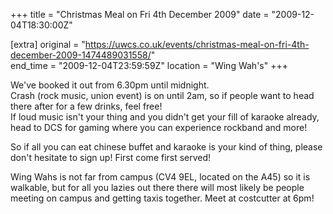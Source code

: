 +++
title = "Christmas Meal on Fri 4th December 2009"
date = "2009-12-04T18:30:00Z"

[extra]
original = "https://uwcs.co.uk/events/christmas-meal-on-fri-4th-december-2009-1474489031558/"    
end_time = "2009-12-04T23:59:59Z"
location = "Wing Wah's"
+++

We've booked it out from 6.30pm until midnight.  
Crash (rock music, union event) is on until 2am, so if people want to head there after for a few drinks, feel free\!  
If loud music isn't your thing and you didn't get your fill of karaoke already, head to DCS for gaming where you can experience rockband and more\!

So if all you can eat chinese buffet and karaoke is your kind of thing, please don't hesitate to sign up\! First come first served\!

Wing Wahs is not far from campus (CV4 9EL, located on the A45) so it is walkable, but for all you lazies out there there will most likely be people meeting on campus and getting taxis together. Meet at costcutter at 6pm\!

